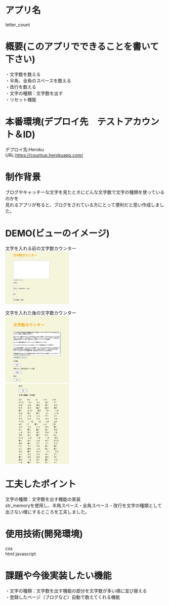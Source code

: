  # アプリ名
letter_count


 # 概要(このアプリでできることを書いて下さい)
・文字数を数える  
・半角、全角のスペースを数える  
・改行を数える  
・文字の種類：文字数を出す  
・リセット機能  


 # 本番環境(デプロイ先　テストアカウント＆ID)
 デプロイ先:Heroku  
 URL:https://countup.herokuapp.com/


 # 制作背景
 ブログやキャッチーな文字を見たときにどんな文字数で文字の種類を使っているのかを  
 見れるアプリが有ると、ブログをされている方にとって便利だと思い作成しました。
 
 # DEMO(ビューのイメージ)
 文字を入れる前の文字数カウンター  
  <img src="スクリーンショット 2020-06-27 18.06.00.png" width=40%>  
   
     
 文字を入れた後の文字数カウンター  
  <img src="スクリーンショット 2020-06-27 18.09.07.png" width=40%>  
  <img src="スクリーンショット 2020-06-27 18.09.35.png" width=40%>
 
 # 工夫したポイント
 文字の種類：文字数を出す機能の実装  
 str_memoryを使用し、半角スペース・全角スペース・改行を文字の種類として  
 出さない様にするところを工夫しました。
 
 # 使用技術(開発環境)
 css  
 html
 javascript
 
 # 課題や今後実装したい機能
 ・文字の種類：文字数を出す機能の部分を文字数が多い順に並び替える  
 ・登録したページ（ブログなど）自動で数えてくれる機能
